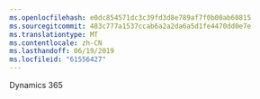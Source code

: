 ```yaml
---
ms.openlocfilehash: e0dc854571dc3c39fd3d8e789af7f0b00ab60815
ms.sourcegitcommit: 483c777a1537ccab6a2a2da6a5d1fe4470dd0e7e
ms.translationtype: MT
ms.contentlocale: zh-CN
ms.lasthandoff: 06/19/2019
ms.locfileid: "61556427"
---
```

Dynamics 365